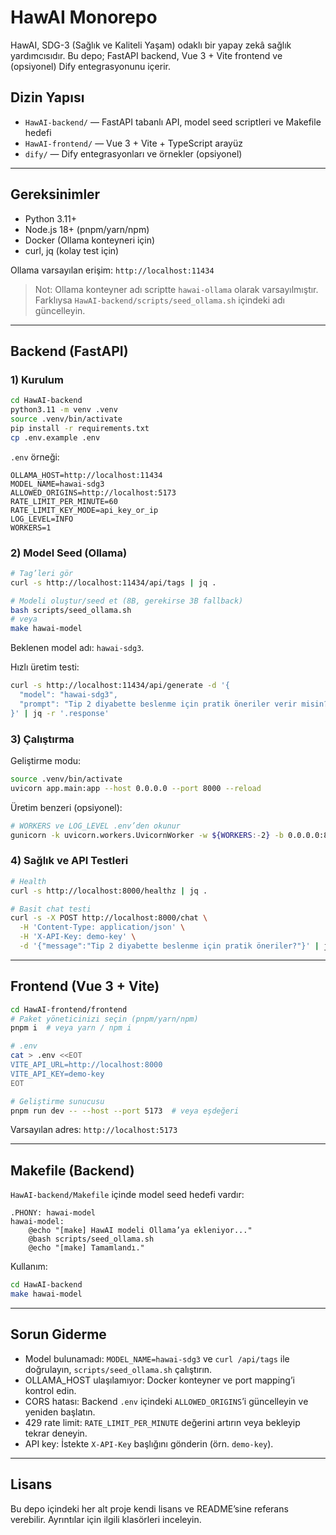 # HawAI Monorepo

HawAI, SDG-3 (Sağlık ve Kaliteli Yaşam) odaklı bir yapay zekâ sağlık yardımcısıdır. Bu depo; FastAPI backend, Vue 3 + Vite frontend ve (opsiyonel) Dify entegrasyonunu içerir.

## Dizin Yapısı
- `HawAI-backend/` — FastAPI tabanlı API, model seed scriptleri ve Makefile hedefi
- `HawAI-frontend/` — Vue 3 + Vite + TypeScript arayüz
- `dify/` — Dify entegrasyonları ve örnekler (opsiyonel)

---

## Gereksinimler
- Python 3.11+
- Node.js 18+ (pnpm/yarn/npm)
- Docker (Ollama konteyneri için)
- curl, jq (kolay test için)

Ollama varsayılan erişim: `http://localhost:11434`

> Not: Ollama konteyner adı scriptte `hawai-ollama` olarak varsayılmıştır. Farklıysa `HawAI-backend/scripts/seed_ollama.sh` içindeki adı güncelleyin.

---

## Backend (FastAPI)

### 1) Kurulum
```bash
cd HawAI-backend
python3.11 -m venv .venv
source .venv/bin/activate
pip install -r requirements.txt
cp .env.example .env
```

`.env` örneği:
```
OLLAMA_HOST=http://localhost:11434
MODEL_NAME=hawai-sdg3
ALLOWED_ORIGINS=http://localhost:5173
RATE_LIMIT_PER_MINUTE=60
RATE_LIMIT_KEY_MODE=api_key_or_ip
LOG_LEVEL=INFO
WORKERS=1
```

### 2) Model Seed (Ollama)
```bash
# Tag’leri gör
curl -s http://localhost:11434/api/tags | jq .

# Modeli oluştur/seed et (8B, gerekirse 3B fallback)
bash scripts/seed_ollama.sh
# veya
make hawai-model
```
Beklenen model adı: `hawai-sdg3`.

Hızlı üretim testi:
```bash
curl -s http://localhost:11434/api/generate -d '{
  "model": "hawai-sdg3",
  "prompt": "Tip 2 diyabette beslenme için pratik öneriler verir misin?"
}' | jq -r '.response'
```

### 3) Çalıştırma
Geliştirme modu:
```bash
source .venv/bin/activate
uvicorn app.main:app --host 0.0.0.0 --port 8000 --reload
```

Üretim benzeri (opsiyonel):
```bash
# WORKERS ve LOG_LEVEL .env’den okunur
gunicorn -k uvicorn.workers.UvicornWorker -w ${WORKERS:-2} -b 0.0.0.0:8000 app.main:app
```

### 4) Sağlık ve API Testleri
```bash
# Health
curl -s http://localhost:8000/healthz | jq .

# Basit chat testi
curl -s -X POST http://localhost:8000/chat \
  -H 'Content-Type: application/json' \
  -H 'X-API-Key: demo-key' \
  -d '{"message":"Tip 2 diyabette beslenme için pratik öneriler?"}' | jq .
```

---

## Frontend (Vue 3 + Vite)
```bash
cd HawAI-frontend/frontend
# Paket yöneticinizi seçin (pnpm/yarn/npm)
pnpm i  # veya yarn / npm i

# .env
cat > .env <<EOT
VITE_API_URL=http://localhost:8000
VITE_API_KEY=demo-key
EOT

# Geliştirme sunucusu
pnpm run dev -- --host --port 5173  # veya eşdeğeri
```

Varsayılan adres: `http://localhost:5173`

---

## Makefile (Backend)
`HawAI-backend/Makefile` içinde model seed hedefi vardır:
```
.PHONY: hawai-model
hawai-model:
	@echo "[make] HawAI modeli Ollama’ya ekleniyor..."
	@bash scripts/seed_ollama.sh
	@echo "[make] Tamamlandı."
```

Kullanım:
```bash
cd HawAI-backend
make hawai-model
```

---

## Sorun Giderme
- Model bulunamadı: `MODEL_NAME=hawai-sdg3` ve `curl /api/tags` ile doğrulayın, `scripts/seed_ollama.sh` çalıştırın.
- OLLAMA_HOST ulaşılamıyor: Docker konteyner ve port mapping’i kontrol edin.
- CORS hatası: Backend `.env` içindeki `ALLOWED_ORIGINS`’i güncelleyin ve yeniden başlatın.
- 429 rate limit: `RATE_LIMIT_PER_MINUTE` değerini artırın veya bekleyip tekrar deneyin.
- API key: İstekte `X-API-Key` başlığını gönderin (örn. `demo-key`).

---

## Lisans
Bu depo içindeki her alt proje kendi lisans ve README’sine referans verebilir. Ayrıntılar için ilgili klasörleri inceleyin.

